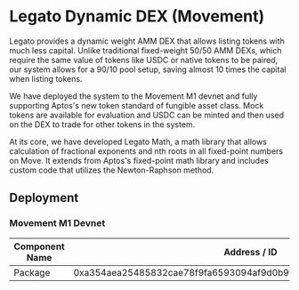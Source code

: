 # Legato Dynamic DEX (Movement)

Legato provides a dynamic weight AMM DEX that allows listing tokens with much less capital. Unlike traditional fixed-weight 50/50 AMM DEXs, which require the same value of tokens like USDC or native tokens to be paired, our system allows for a 90/10 pool setup, saving almost 10 times the capital when listing tokens.

We have deployed the system to the Movement M1 devnet and fully supporting Aptos's new token standard of fungible asset class. Mock tokens are available for evaluation and USDC can be minted and then used on the DEX to trade for other tokens in the system.

At its core, we have developed Legato Math, a math library that allows calculation of fractional exponents and nth roots in all fixed-point numbers on Move. It extends from Aptos's fixed-point math library and includes custom code that utilizes the Newton-Raphson method.

## Deployment


### Movement M1 Devnet

Component Name | Address / ID
--- | --- 
Package |  0xa354aea25485832cae78f9fa6593094af9d0b9f17f2a62f68e42ac81c8784d9d

